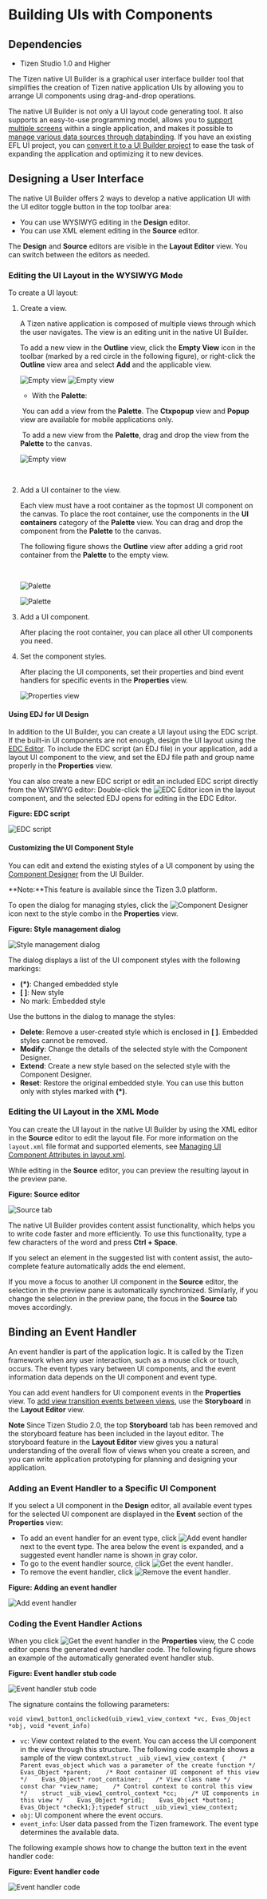 # Building UIs with Components
## Dependencies

- Tizen Studio 1.0 and Higher


The Tizen native UI Builder is a graphical user interface builder tool that simplifies the creation of Tizen native application UIs by allowing you to arrange UI components using drag-and-drop operations.

The native UI Builder is not only a UI layout code generating tool. It also supports an easy-to-use programming model, allows you to [support multiple screens](multiple-screen-n.md) within a single application, and makes it possible to [manage various data sources through databinding](ui-builder-databind-n.md). If you have an existing EFL UI project, you can [convert it to a UI Builder project](ui-builder-conversion-n.md) to ease the task of expanding the application and optimizing it to new devices.

## Designing a User Interface

The native UI Builder offers 2 ways to develop a native application UI with the UI editor toggle button in the top toolbar area:

-   You can use WYSIWYG editing in the **Design** editor.
-   You can use XML element editing in the **Source** editor.

The **Design** and **Source** editors are visible in the **Layout Editor** view. You can switch between the editors as needed.

### Editing the UI Layout in the WYSIWYG Mode

To create a UI layout:

1. Create a view.

    A Tizen native application is composed of multiple views through which the user navigates. The view is an editing unit in the native UI Builder.

   To add a new view in the **Outline** view, click the **Empty View** icon in the toolbar (marked by a red circle in the following figure), or right-click the **Outline** view area and select **Add** and the applicable view.

   ![Empty view](./media/ui_builder_empty_view.png) ![Empty view](./media/ui_builder_empty_view2.png)

   -   With the **Palette**:

   ​     You can add a view from the **Palette**. The **Ctxpopup** view and **Popup** view are available for mobile applications only.

   ​     To add a new view from the **Palette**, drag and drop the view from the **Palette** to the canvas.

   ![Empty view](./media/ui_builder_view_drag_and_drop.png)

   ​

2. Add a UI container to the view.

   Each view must have a root container as the topmost UI component on the canvas. To place the root container, use the components in the **UI containers** category of the **Palette** view. You can drag and drop the component from the **Palette** to the canvas.

   The following figure shows the **Outline** view after adding a grid root container from the **Palette** to the empty view.

   ​

   ![Palette](./media/ui_builder_palette.png)

   ![Palette](./media/ui_builder_palette2.png)

3. Add a UI component.

   After placing the root container, you can place all other UI components you need.

4. Set the component styles.

   After placing the UI components, set their properties and bind event handlers for specific events in the **Properties** view.

   ![Properties view](./media/ui_builder_properties.png)

#### Using EDJ for UI Design

In addition to the UI Builder, you can create a UI layout using the EDC script. If the built-in UI components are not enough, design the UI layout using the [EDC Editor](edc-editor-n.md). To include the EDC script (an EDJ file) in your application, add a layout UI component to the view, and set the EDJ file path and group name properly in the **Properties** view.

You can also create a new EDC script or edit an included EDC script directly from the WYSIWYG editor: Double-click the ![EDC Editor](./media/ui_builder_link_to_edc.png) icon in the layout component, and the selected EDJ opens for editing in the EDC Editor.

**Figure: EDC script**

![EDC script](./media/ui_builder_edj.png)

#### Customizing the UI Component Style

You can edit and extend the existing styles of a UI component by using the [Component Designer](component-designer-n.md) from the UI Builder.

**Note:**This feature is available since the Tizen 3.0 platform.

To open the dialog for managing styles, click the ![Component Designer](./media/ui_builder_component_designer_btn.png) icon next to the style combo in the **Properties** view.

**Figure: Style management dialog**

![Style management dialog](./media/ui_builder_component_designer.png)

The dialog displays a list of the UI component styles with the following markings:

- **(\*)**: Changed embedded style
- **[ ]**: New style
- No mark: Embedded style

Use the buttons in the dialog to manage the styles:

- **Delete**: Remove a user-created style which is enclosed in **[ ]**. Embedded styles cannot be removed.
- **Modify**: Change the details of the selected style with the Component Designer.
- **Extend**: Create a new style based on the selected style with the Component Designer.
- **Reset**: Restore the original embedded style. You can use this button only with styles marked with **(\*)**.

### Editing the UI Layout in the XML Mode

You can create the UI layout in the native UI Builder by using the XML editor in the **Source** editor to edit the layout file. For more information on the `layout.xml` file format and supported elements, see [Managing UI Component Attributes in layout.xml](component_attributes_n.htm).

While editing in the **Source** editor, you can preview the resulting layout in the preview pane.

**Figure: Source editor**

![Source tab](./media/ui_builder_source_tab.png)

The native UI Builder provides content assist functionality, which helps you to write code faster and more efficiently. To use this functionality, type a few characters of the word and press **Ctrl + Space**.

If you select an element in the suggested list with content assist, the auto-complete feature automatically adds the end element.

If you move a focus to another UI component in the **Source** editor, the selection in the preview pane is automatically synchronized. Similarly, if you change the selection in the preview pane, the focus in the **Source** tab moves accordingly.

## Binding an Event Handler

An event handler is part of the application logic. It is called by the Tizen framework when any user interaction, such as a mouse click or touch, occurs. The event types vary between UI components, and the event information data depends on the UI component and event type.

You can add event handlers for UI component events in the **Properties** view. To [add view transition events between views](storyboard_n.htm), use the **Storyboard** in the **Layout Editor** view.

**Note** Since Tizen Studio 2.0, the top **Storyboard** tab has been removed and the storyboard feature has been included in the layout editor. The storyboard feature in the **Layout Editor** view gives you a natural understanding of the overall flow of views when you create a screen, and you can write application prototyping for planning and designing your application.



### Adding an Event Handler to a Specific UI Component

If you select a UI component in the **Design** editor, all available event types for the selected UI component are displayed in the **Event** section of the **Properties** view:

- To add an event handler for an event type, click ![Add event handler](./media/ui_builder_add.png) next to the event type. The area below the event is expanded, and a suggested event handler name is shown in gray color.
- To go to the event handler source, click ![Get the event handler](./media/ui_builder_get.png).
- To remove the event handler, click ![Remove the event handler](./media/ui_builder_remove.png).

**Figure: Adding an event handler**

![Add event handler](./media/ui_builder_event_handler.png)

### Coding the Event Handler Actions

When you click ![Get the event handler](./media/ui_builder_get.png) in the **Properties** view, the C code editor opens the generated event handler code. The following figure shows an example of the automatically generated event handler stub.

**Figure: Event handler stub code**

![Event handler stub code](./media/ui_builder_event_handler_stub.png)

The signature contains the following parameters:

```
void view1_button1_onclicked(uib_view1_view_context *vc, Evas_Object *obj, void *event_info)
```

- `vc`: View context related to the event. You can access the UI component in the view through this structure. The following code example shows a sample of the view context.`struct _uib_view1_view_context {    /* Parent evas_object which was a parameter of the create function */    Evas_Object *parent;    /* Root container UI component of this view */    Evas_Object* root_container;    /* View class name */    const char *view_name;    /* Control context to control this view */    struct _uib_view1_control_context *cc;    /* UI components in this view */    Evas_Object *grid1;    Evas_Object *button1;    Evas_Object *check1;};typedef struct _uib_view1_view_context;`
- `obj`: UI component where the event occurs.
- `event_info`: User data passed from the Tizen framework. The event type determines the available data.

The following example shows how to change the button text in the event handler code:

**Figure: Event handler code**

![Event handler code](./media/ui_builder_event_handler_code.png)